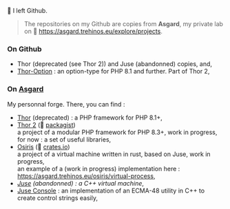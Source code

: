👋 I left Github.

> The repositories on my Github are copies from **Asgard**, my private lab on 🔬 https://asgard.trehinos.eu/explore/projects.

### On Github
 - Thor (deprecated (see Thor 2)) and Juse (abandonned) copies, and,
 - [Thor-Option](https://github.com/Trehinos/thor-option) : an option-type for PHP 8.1 and further. Part of Thor 2,

### On [Asgard](https://asgard.trehinos.eu/explore/projects)
My personnal forge. There, you can find :
 - [Thor](https://asgard.trehinos.eu/Trehinos/Thor) (deprecated) : a PHP framework for PHP 8.1+,
 - [Thor 2](https://asgard.trehinos.eu/thor2) (🔗 [packagist](https://packagist.org/users/Trehinos/packages/))  
   a project of a modular PHP framework for PHP 8.3+, work in progress,  
   for now : a set of useful libraries,
 - [Osiris](https://asgard.trehinos.eu/osiris) (🔗 [crates.io](https://crates.io/users/Trehinos))  
   a project of a virtual machine written in rust, based on Juse, work in progress,  
   an example of a (work in progress) implementation here : https://asgard.trehinos.eu/osiris/virtual-process,
 - _[Juse](https://asgard.trehinos.eu/Trehinos/Juse) (abandonned) : a C++ virtual machine_,
 - [Juse Console](https://asgard.trehinos.eu/Trehinos/juse_console) : an implementation of an ECMA-48 utility in C++ to create control strings easily,

